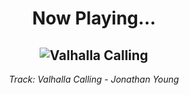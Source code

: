 <div align="center"> 
<h1>Now Playing...</h1>

![Valhalla Calling](https://i.scdn.co/image/ab67616d00001e029c1697d2520ab747876aa781)
--
_<p>Track: Valhalla Calling - Jonathan Young </p>_
</div>
